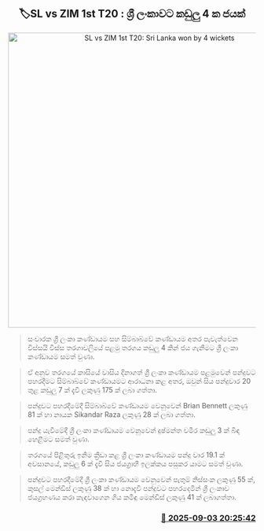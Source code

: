 <p align='center'><b><h2 align='center' title='SL vs ZIM 1st T20: Sri Lanka won by 4 wickets'>🏷SL vs ZIM 1st T20 : ශ්‍රී ලංකාවට කඩුලු 4 ක ජයක්</h2></b></p>
<p align='center'><img src='https://helakuru.sgp1.cdn.digitaloceanspaces.com/esana/images/lib/srilanka-vs-zim-odi1.jpg' width='600' alt='SL vs ZIM 1st T20: Sri Lanka won by 4 wickets'></p>

> සංචාරක ශ්‍රී ලංකා කණ්ඩායම සහ සිම්බාබ්වේ කණ්ඩායම අතර පැවැත්වෙන විස්සයි විස්ස තරගාවලියේ පළමු තරගය කඩුලු 4 කින් ජය ගැනීමට ශ්‍රී ලංකා කණ්ඩායම සමත් වුණා.

> ඒ අනුව තරගයේ කාසියේ වාසිය දිනාගත් ශ්‍රී ලංකා කණ්ඩායම පළමුවෙන් පන්දුවට පහරදීමට සිම්බාබ්වේ කණ්ඩායමට ආරාධනා කළ අතර, ඔවුන් සිය පන්දුවාර 20 තුළ කඩුලු 7 ක් දැවී ලකුණු 175 ක් ලබා ගත්තා.

> පන්දුවට පහරදීමේදී සිම්බාබ්වේ කණ්ඩායම වෙනුවෙන් Brian Bennett ලකුණු 81 ක් හා නායක Sikandar Raza ලකුණු 28 ක් ලබා ගත්තා.

> පන්දු යැවීමේදී ශ්‍රී ලංකා කණ්ඩායම වෙනුවෙන් දුෂ්මන්ත චමීර කඩුලු 3 ක් බිඳ හෙළීමට සමත් වුණා.

> තරගයේ පිළිතුරු ඉනිම ක්‍රීඩා කළ ශ්‍රී ලංකා කණ්ඩායම පන්දු වාර 19.1 ක් අවසානයේ, කඩුලු 6 ක් දැවී සිය ජයග්‍රාහී ඉලක්කය පසුකර යාමට සමත් වුණා.

> පන්දුවට පහරදීමේදී ශ්‍රී ලංකා කණ්ඩායම වෙනුවෙන් පැතුම් නිස්සංක ලකුණු 55 ක්, කුසල් මෙන්ඩිස් ලකුණු 38 ක් හා නොදැවී පන්දුවට පහරදෙමින් ශ්‍රී ලංකාව ජයග්‍රහණය කරා කැඳවාගෙන ගිය කමිඳු මෙන්ඩිස් ලකුණු 41 ක් ලබාගත්තා.



<h3 align='right'><a href='https://www.helakuru.lk/esana/p/113329/'>📅 2025-09-03 20:25:42</a></h3>
